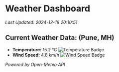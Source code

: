 
# Weather Dashboard

_Last Updated: 2024-12-18 20:10:51_

## Current Weather Data: (Pune, MH)
- **Temperature:** 15.2 °C ![Temperature Badge](https://img.shields.io/badge/Temperature-Low%20Temp-blue)
- **Wind Speed:** 4.8 km/h ![Wind Speed Badge](https://img.shields.io/badge/Wind%20Speed-Low%20Wind-blue)

*Powered by Open-Meteo API*
